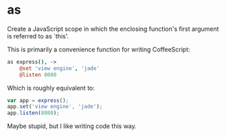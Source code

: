 as
==

Create a JavaScript scope in which the enclosing function's first argument is referred to as `this'.

This is primarily a convenience function for writing CoffeeScript:

```coffeescript
as express(), ->
	@set 'view engine', 'jade'
	@listen 8080
```

Which is roughly equivalent to:

```javascript
var app = express();
app.set('view engine', 'jade');
app.listen(8080);
```

Maybe stupid, but I like writing code this way.